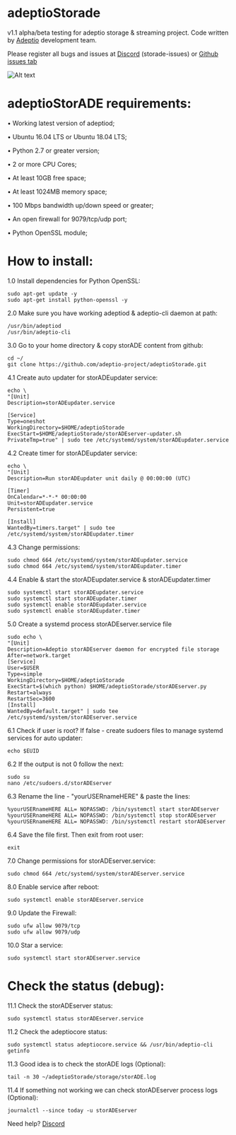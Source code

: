 # adeptioStorade
v1.1 alpha/beta testing for adeptio storage & streaming project. Code written by [Adeptio](https://github.com/adeptio-project) development team. 

Please register all bugs and issues at [Discord](https://discord.gg/RBXjTBa) (storade-issues) or [Github issues tab](https://github.com/adeptio-project/adeptioStorade/issues)

![Alt text](https://blog.adeptio.cc/wp-content/uploads/2018/11/Selection_105.png)

# adeptioStorADE requirements:

• Working latest version of adeptiod;

• Ubuntu 16.04 LTS or Ubuntu 18.04 LTS;

• Python 2.7 or greater version;

• 2 or more CPU Cores;

• At least 10GB free space;

• At least 1024MB memory space;

• 100 Mbps bandwidth up/down speed or greater;

• An open firewall for 9079/tcp/udp port;

• Python OpenSSL module;

# How to install:

1.0 Install dependencies for Python OpenSSL:

    sudo apt-get update -y
    sudo apt-get install python-openssl -y

2.0 Make sure you have working adeptiod & adeptio-cli daemon at path:

    /usr/bin/adeptiod
    /usr/bin/adeptio-cli

3.0 Go to your home directory & copy storADE content from github:

    cd ~/
    git clone https://github.com/adeptio-project/adeptioStorade.git

4.1 Create auto updater for storADEupdater service:

    echo \
    "[Unit]
    Description=storADEupdater.service
 
    [Service]
    Type=oneshot
    WorkingDirectory=$HOME/adeptioStorade
    ExecStart=$HOME/adeptioStorade/storADEserver-updater.sh
    PrivateTmp=true" | sudo tee /etc/systemd/system/storADEupdater.service
   
4.2 Create timer for storADEupdater service:

    echo \
    "[Unit]
    Description=Run storADEupdater unit daily @ 00:00:00 (UTC)
 
    [Timer]
    OnCalendar=*-*-* 00:00:00
    Unit=storADEupdater.service
    Persistent=true
 
    [Install]
    WantedBy=timers.target" | sudo tee /etc/systemd/system/storADEupdater.timer
    
4.3 Change permissions:

    sudo chmod 664 /etc/systemd/system/storADEupdater.service
    sudo chmod 664 /etc/systemd/system/storADEupdater.timer
    
4.4 Enable & start the storADEupdater.service & storADEupdater.timer   

    sudo systemctl start storADEupdater.service
    sudo systemctl start storADEupdater.timer
    sudo systemctl enable storADEupdater.service
    sudo systemctl enable storADEupdater.timer

5.0 Create a systemd process storADEserver.service file

    sudo echo \
    "[Unit]
    Description=Adeptio storADEserver daemon for encrypted file storage
    After=network.target
    [Service]
    User=$USER
    Type=simple
    WorkingDirectory=$HOME/adeptioStorade
    ExecStart=$(which python) $HOME/adeptioStorade/storADEserver.py
    Restart=always
    RestartSec=3600
    [Install]
    WantedBy=default.target" | sudo tee /etc/systemd/system/storADEserver.service

6.1 Check if user is root? If false - create sudoers files to manage systemd services for auto updater:

    echo $EUID

6.2 If the output is not 0 follow the next:

    sudo su
    nano /etc/sudoers.d/storADEserver

6.3 Rename the line - "yourUSERnameHERE" & paste the lines:
    
    %yourUSERnameHERE ALL= NOPASSWD: /bin/systemctl start storADEserver
    %yourUSERnameHERE ALL= NOPASSWD: /bin/systemctl stop storADEserver
    %yourUSERnameHERE ALL= NOPASSWD: /bin/systemctl restart storADEserver

6.4 Save the file first. Then exit from root user:

    exit

7.0 Change permissions for storADEserver.service:

    sudo chmod 664 /etc/systemd/system/storADEserver.service

8.0 Enable service after reboot:

    sudo systemctl enable storADEserver.service

9.0 Update the Firewall:

    sudo ufw allow 9079/tcp
    sudo ufw allow 9079/udp

10.0 Star a service:

    sudo systemctl start storADEserver.service
    
# Check the status (debug):

11.1 Check the storADEserver status:

    sudo systemctl status storADEserver.service

11.2 Check the adeptiocore status:

    sudo systemctl status adeptiocore.service && /usr/bin/adeptio-cli getinfo

11.3 Good idea is to check the storADE logs (Optional):

    tail -n 30 ~/adeptioStorade/storage/storADE.log

11.4 If something not working we can check storADEserver process logs (Optional):

    journalctl --since today -u storADEserver

Need help? [Discord](https://discord.gg/RBXjTBa) 
